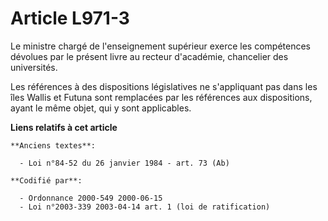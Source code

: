 # Article L971-3

Le ministre chargé de l'enseignement supérieur exerce les compétences dévolues par le présent livre au recteur d'académie,
chancelier des universités.

Les références à des dispositions législatives ne s'appliquant pas dans les îles Wallis et Futuna sont remplacées par les
références aux dispositions, ayant le même objet, qui y sont applicables.

**Liens relatifs à cet article**

	**Anciens textes**:

	  - Loi n°84-52 du 26 janvier 1984 - art. 73 (Ab)

	**Codifié par**:

	  - Ordonnance 2000-549 2000-06-15
	  - Loi n°2003-339 2003-04-14 art. 1 (loi de ratification)

